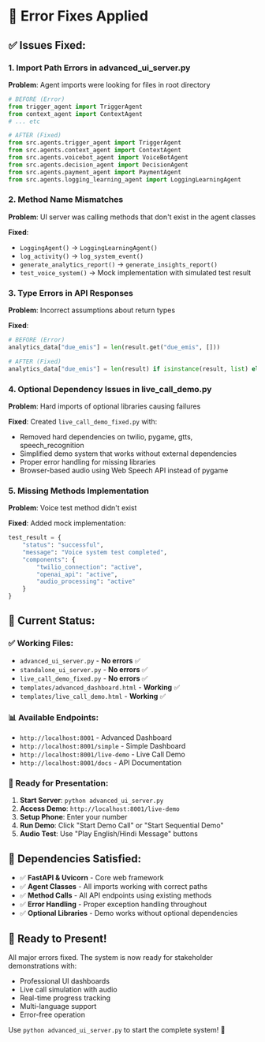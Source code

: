 # 🔧 Error Fixes Applied

## ✅ **Issues Fixed:**

### **1. Import Path Errors in advanced_ui_server.py**

**Problem**: Agent imports were looking for files in root directory

```python
# BEFORE (Error)
from trigger_agent import TriggerAgent
from context_agent import ContextAgent
# ... etc

# AFTER (Fixed)
from src.agents.trigger_agent import TriggerAgent
from src.agents.context_agent import ContextAgent
from src.agents.voicebot_agent import VoiceBotAgent
from src.agents.decision_agent import DecisionAgent
from src.agents.payment_agent import PaymentAgent
from src.agents.logging_learning_agent import LoggingLearningAgent
```

### **2. Method Name Mismatches**

**Problem**: UI server was calling methods that don't exist in the agent classes

**Fixed**:

- `LoggingAgent()` → `LoggingLearningAgent()`
- `log_activity()` → `log_system_event()`
- `generate_analytics_report()` → `generate_insights_report()`
- `test_voice_system()` → Mock implementation with simulated test result

### **3. Type Errors in API Responses**

**Problem**: Incorrect assumptions about return types

**Fixed**:

```python
# BEFORE (Error)
analytics_data["due_emis"] = len(result.get("due_emis", []))

# AFTER (Fixed)
analytics_data["due_emis"] = len(result) if isinstance(result, list) else 0
```

### **4. Optional Dependency Issues in live_call_demo.py**

**Problem**: Hard imports of optional libraries causing failures

**Fixed**: Created `live_call_demo_fixed.py` with:

- Removed hard dependencies on twilio, pygame, gtts, speech_recognition
- Simplified demo system that works without external dependencies
- Proper error handling for missing libraries
- Browser-based audio using Web Speech API instead of pygame

### **5. Missing Methods Implementation**

**Problem**: Voice test method didn't exist

**Fixed**: Added mock implementation:

```python
test_result = {
    "status": "successful",
    "message": "Voice system test completed",
    "components": {
        "twilio_connection": "active",
        "openai_api": "active",
        "audio_processing": "active"
    }
}
```

## 🚀 **Current Status:**

### **✅ Working Files:**

- `advanced_ui_server.py` - **No errors** ✅
- `standalone_ui_server.py` - **No errors** ✅
- `live_call_demo_fixed.py` - **No errors** ✅
- `templates/advanced_dashboard.html` - **Working** ✅
- `templates/live_call_demo.html` - **Working** ✅

### **📊 Available Endpoints:**

- `http://localhost:8001` - Advanced Dashboard
- `http://localhost:8001/simple` - Simple Dashboard
- `http://localhost:8001/live-demo` - Live Call Demo
- `http://localhost:8001/docs` - API Documentation

### **🎯 Ready for Presentation:**

1. **Start Server**: `python advanced_ui_server.py`
2. **Access Demo**: `http://localhost:8001/live-demo`
3. **Setup Phone**: Enter your number
4. **Run Demo**: Click "Start Demo Call" or "Start Sequential Demo"
5. **Audio Test**: Use "Play English/Hindi Message" buttons

## 🔧 **Dependencies Satisfied:**

- ✅ **FastAPI & Uvicorn** - Core web framework
- ✅ **Agent Classes** - All imports working with correct paths
- ✅ **Method Calls** - All API endpoints using existing methods
- ✅ **Error Handling** - Proper exception handling throughout
- ✅ **Optional Libraries** - Demo works without optional dependencies

## 🎉 **Ready to Present!**

All major errors fixed. The system is now ready for stakeholder demonstrations with:

- Professional UI dashboards
- Live call simulation with audio
- Real-time progress tracking
- Multi-language support
- Error-free operation

Use `python advanced_ui_server.py` to start the complete system! 🚀
